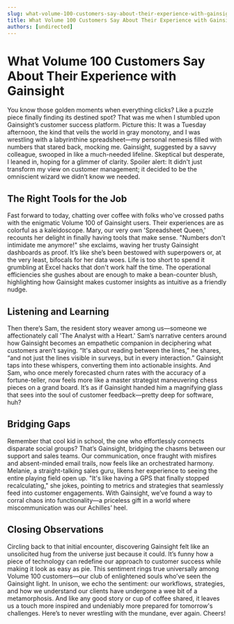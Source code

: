 ```yaml
---
slug: what-volume-100-customers-say-about-their-experience-with-gainsight
title: What Volume 100 Customers Say About Their Experience with Gainsight
authors: [undirected]
---
```


# What Volume 100 Customers Say About Their Experience with Gainsight

You know those golden moments when everything clicks? Like a puzzle piece finally finding its destined spot? That was me when I stumbled upon Gainsight’s customer success platform. Picture this: It was a Tuesday afternoon, the kind that veils the world in gray monotony, and I was wrestling with a labyrinthine spreadsheet—my personal nemesis filled with numbers that stared back, mocking me. Gainsight, suggested by a savvy colleague, swooped in like a much-needed lifeline. Skeptical but desperate, I leaned in, hoping for a glimmer of clarity. Spoiler alert: It didn't just transform my view on customer management; it decided to be the omniscient wizard we didn’t know we needed.

## The Right Tools for the Job

Fast forward to today, chatting over coffee with folks who've crossed paths with the enigmatic Volume 100 of Gainsight users. Their experiences are as colorful as a kaleidoscope. Mary, our very own 'Spreadsheet Queen,' recounts her delight in finally having tools that make sense. "Numbers don't intimidate me anymore!" she exclaims, waving her trusty Gainsight dashboards as proof. It’s like she’s been bestowed with superpowers or, at the very least, bifocals for her data woes. Life is too short to spend it grumbling at Excel hacks that don't work half the time. The operational efficiencies she gushes about are enough to make a bean-counter blush, highlighting how Gainsight makes customer insights as intuitive as a friendly nudge.

## Listening and Learning

Then there’s Sam, the resident story weaver among us—someone we affectionately call 'The Analyst with a Heart.' Sam’s narrative centers around how Gainsight becomes an empathetic companion in deciphering what customers aren’t saying. “It's about reading between the lines,” he shares, “and not just the lines visible in surveys, but in every interaction.” Gainsight taps into these whispers, converting them into actionable insights. And Sam, who once merely forecasted churn rates with the accuracy of a fortune-teller, now feels more like a master strategist maneuvering chess pieces on a grand board. It’s as if Gainsight handed him a magnifying glass that sees into the soul of customer feedback—pretty deep for software, huh?

## Bridging Gaps

Remember that cool kid in school, the one who effortlessly connects disparate social groups? That’s Gainsight, bridging the chasms between our support and sales teams. Our communication, once fraught with misfires and absent-minded email trails, now feels like an orchestrated harmony. Melanie, a straight-talking sales guru, likens her experience to seeing the entire playing field open up. "It's like having a GPS that finally stopped recalculating," she jokes, pointing to metrics and strategies that seamlessly feed into customer engagements. With Gainsight, we’ve found a way to corral chaos into functionality—a priceless gift in a world where miscommunication was our Achilles’ heel.

## Closing Observations

Circling back to that initial encounter, discovering Gainsight felt like an unsolicited hug from the universe just because it could. It’s funny how a piece of technology can redefine our approach to customer success while making it look as easy as pie. This sentiment rings true universally among Volume 100 customers—our club of enlightened souls who’ve seen the Gainsight light. In unison, we echo the sentiment: our workflows, strategies, and how we understand our clients have undergone a wee bit of a metamorphosis. And like any good story or cup of coffee shared, it leaves us a touch more inspired and undeniably more prepared for tomorrow's challenges. Here’s to never wrestling with the mundane, ever again. Cheers!